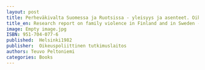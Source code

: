 ```yaml
---
layout: post
title: Perheväkivalta Suomessa ja Ruotsissa - yleisyys ja asenteet. Oikeuspoliittisen tutkimuslaitoksen julkaisuja 54, 1982. (38 s.)
title_en: Research report on family violence in Finland and in Sweden - prevalence and attitudes
image: Empty image.jpg
ISBN: 951-704-077-6
published:  Helsinki1982 
publisher:  Oikeuspoliittinen tutkimuslaitos
authors: Teuvo Peltoniemi
categories: Books
---
```

